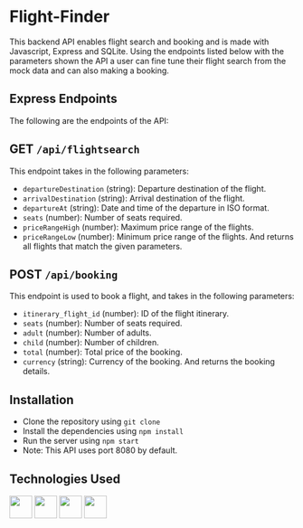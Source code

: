 # Flight-Finder
This backend API enables flight search and booking and is made with Javascript, Express and SQLite. Using the endpoints listed below with the parameters shown the API a user can fine tune their flight search from the mock data and can also making a booking. 

## Express Endpoints
The following are the endpoints of the API:

## GET `/api/flightsearch`
This endpoint takes in the following parameters:

- `departureDestination` (string): Departure destination of the flight.
- `arrivalDestination` (string): Arrival destination of the flight.
- `departureAt` (string): Date and time of the departure in ISO format.
- `seats` (number): Number of seats required.
- `priceRangeHigh` (number): Maximum price range of the flights.
- `priceRangeLow` (number): Minimum price range of the flights.
And returns all flights that match the given parameters.

## POST `/api/booking`
This endpoint is used to book a flight, and takes in the following parameters:

- `itinerary_flight_id` (number): ID of the flight itinerary.
- `seats` (number): Number of seats required.
- `adult` (number): Number of adults.
- `child` (number): Number of children.
- `total` (number): Total price of the booking.
- `currency` (string): Currency of the booking.
And returns the booking details.

## Installation
- Clone the repository using `git clone`
- Install the dependencies using `npm install`
- Run the server using `npm start`
- Note: This API uses port 8080 by default.

## Technologies Used
<div>
    <img height=40 src="https://cdn.jsdelivr.net/gh/devicons/devicon/icons/javascript/javascript-original.svg"/>
    <img height=40 src="https://cdn.jsdelivr.net/gh/devicons/devicon/icons/nodejs/nodejs-original.svg" />
    <img height=40 src="https://cdn.jsdelivr.net/gh/devicons/devicon/icons/express/express-original.svg" />
    <img height=40 src="https://cdn.jsdelivr.net/gh/devicons/devicon/icons/sqlite/sqlite-original.svg"/>
</div>
